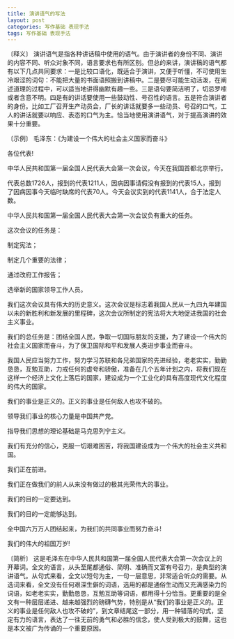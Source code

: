 ```yaml
---
title: 演讲语气的写法
layout: post
categories: 写作基础 表现手法
tags: 写作基础 表现手法
---
```


〔释义〕 演讲语气是指各种讲话稿中使用的语气。由于演讲者的身份不同、演讲的内容不同、听众对象不同，语言要求也有所区别。但总的来讲，演讲稿的语气都有以下几点共同要求：一是比较口语化，既适合于演讲，又便于听懂，不可使用生冷艰涩的词句：不能把大量的书面语照搬到讲稿中。二是要尽可能生动活泼，在阐述道理的过程中，可以适当地讲得幽默有趣一些。三是语句要简洁明了，切忌罗嗦或者含意不明。四是有的讲话要使用一些鼓动性、号召性的语言。五是符合演讲者的身份。比如工厂召开生产动员会，厂长的讲话就要多一些动员、号召的口气，工人的讲话就要以响应、表态的口气为主。恰当地使用演讲语气，对于提高演讲的效果十分重要。

〔示例〕 毛泽东：《为建设一个伟大的社会主义国家而奋斗》

各位代表!

中华人民共和国第一届全国人民代表大会第一次会议，今天在我国首都北京举行。

代表总数1726人，报到的代表1211人，因病因事请假没有报到的代表15人，报到了因病因事今天临时缺席的代表70人。今天会议实到的代表1141人，合于法定人数。

中华人民共和国第一届全国人民代表大会第一次会议负有重大的任务。

这次会议的任务是：

制定宪法；

制定几个重要的法律；

通过改府工作报告；

选举新的国家领导工作人员。

我们这次会议具有伟大的历史意义。这次会议是标志着我国人民从一九四九年建国以未的新胜利和新发展的里程碑，这次会议所制定的宪法将大大地促进我国的社会主义事业。

我们的总任务是：团结全国人民，争取一切国际朋友的支援，为了建设一个伟大的社会主义国家而奋斗，为了保卫国际和平和发展人类进步事业而奋斗。

我国人民应当努力工作，努力学习苏联和各兄弟国家的先进经验，老老实实，勤勤恳恳，互勉互助，力戒任何的虚夸和骄傲，准备在几个五年计划之内，将我们现在这样一个经济上文化上落后的国家，建设成为一个工业化的具有高度现代文化程度的伟大的国家。

我们的事业是正义的。正义的事业是任何敌人也攻不破的。

领导我们事业的核心力量是中国共产党。

指导我们思想的理论基础是马克思列宁主义。

我们有充分的信心，克服一切艰难困苦，将我国建设成为一个伟大的社会主义共和国。

我们正在前进。

我们正在做我们的前人从来没有做过的极其光荣伟大的事业。

我们的目的一定要达到。

我们的目的一定能够达到。

全中国六万万人团结起来，为我们的共同事业而努力奋斗!

我们的伟大的祖国万岁!

〔简析〕 这是毛泽东在中华人民共和国第一届全国人民代表大会第一次会议上的开幕词。全文的语言，从头至尾都通俗、简明、准确而又富有号召力，是典型的演讲语气。从句式来看，全文以短句为主，一句一层意思，非常适合听众的需要。从选词来看，全文没有任何艰深生僻的词语，选用的都是通俗生动而又充满感染力的词语，如老老实实，勤勤恳恳，互勉互助等词语，都用得十分恰当。更重要的是全文有一种层层递进、越来越强烈的磅礴气势，特别是从“我们的事业是正义的。正义的事业是任何敌人也攻不破的”，到文章结尾这一部分，用一种错落的句式，坚定有力的语言，表达了一往无前的勇气和必胜的信念，使人受到极大的鼓舞，这也是本文被广为传诵的一个重要原因。 
